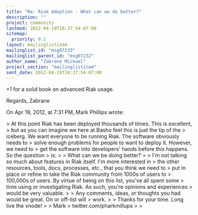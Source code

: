 ```yaml
---
title: "Re: Riak Adoption - What can we do better?"
description: ""
project: community
lastmod: 2012-04-19T10:37:54-07:00
sitemap:
  priority: 0.2
layout: mailinglistitem
mailinglist_id: "msg07233"
mailinglist_parent_id: "msg07232"
author_name: "Zabrane Mickael"
project_section: "mailinglistitem"
sent_date: 2012-04-19T10:37:54-07:00
---
```



+1 for a solid book on advanced Riak usage.

Regards,
Zabrane


On Apr 19, 2012, at 7:31 PM, Mark Phillips wrote:

&gt; At this point Riak has been deployed thousands of times. This is excellent, 
&gt; but as you can imagine we here at Basho feel this is just the tip of the 
&gt; iceberg. We want everyone to be running Riak. The software obviously needs to 
&gt; solve enough problems for people to want to deploy it. However, we need to 
&gt; get the software into developers' hands before this happens. So the question 
&gt; is:
&gt; 
&gt; What can we be doing better?
&gt; 
&gt; I'm not talking so much about features in Riak itself. I'm more interested in 
&gt; the other resources, tools, docs, processes, etc., that you think we need to 
&gt; put in place or refine to take the Riak community from 1000s of users to 
&gt; 100,000s of users. By virtue of being on this list, you've all spent some 
&gt; time using or investigating Riak. As such, you're opinions and experiences 
&gt; would be very valuable.
&gt; 
&gt; Any comments, ideas, or thoughts you had would be great. On or off-list will 
&gt; work. 
&gt; 
&gt; Thanks for your time. Long live the vnode!
&gt; 
&gt; Mark 
&gt; twitter.com/pharkmillups
&gt; 
&gt; 
